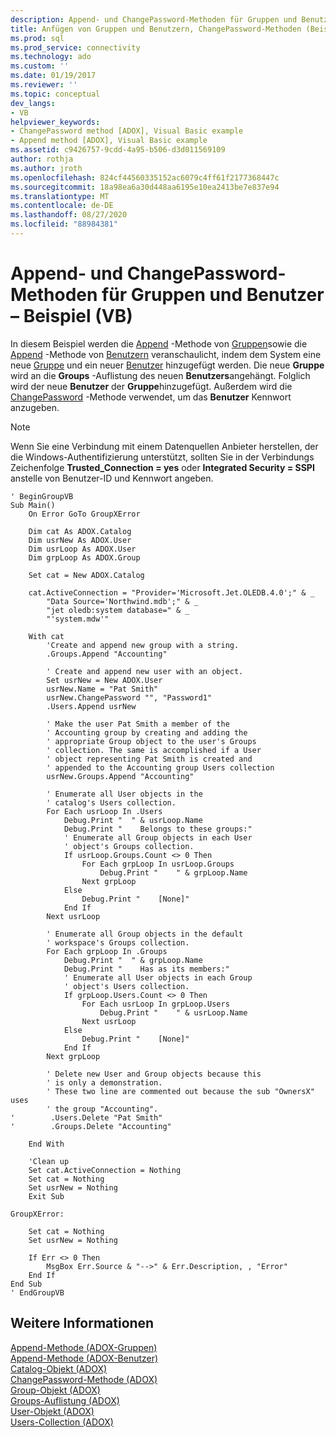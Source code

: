 ```yaml
---
description: Append- und ChangePassword-Methoden für Gruppen und Benutzer – Beispiel (VB)
title: Anfügen von Gruppen und Benutzern, ChangePassword-Methoden (Beispiel) (VB) | Microsoft-Dokumentation
ms.prod: sql
ms.prod_service: connectivity
ms.technology: ado
ms.custom: ''
ms.date: 01/19/2017
ms.reviewer: ''
ms.topic: conceptual
dev_langs:
- VB
helpviewer_keywords:
- ChangePassword method [ADOX], Visual Basic example
- Append method [ADOX], Visual Basic example
ms.assetid: c9426757-9cdd-4a95-b506-d3d011569109
author: rothja
ms.author: jroth
ms.openlocfilehash: 824cf44560335152ac6079c4ff61f2177368447c
ms.sourcegitcommit: 18a98ea6a30d448aa6195e10ea2413be7e837e94
ms.translationtype: MT
ms.contentlocale: de-DE
ms.lasthandoff: 08/27/2020
ms.locfileid: "88984381"
---
```

# <a name="groups-and-users-append-changepassword-methods-example-vb"></a>Append- und ChangePassword-Methoden für Gruppen und Benutzer – Beispiel (VB)
In diesem Beispiel werden die [Append](./append-method-adox-groups.md) -Methode von [Gruppen](./groups-collection-adox.md)sowie die [Append](./append-method-adox-users.md) -Methode von [Benutzern](./users-collection-adox.md) veranschaulicht, indem dem System eine neue [Gruppe](./group-object-adox.md) und ein neuer [Benutzer](./user-object-adox.md) hinzugefügt werden. Die neue **Gruppe** wird an die **Groups** -Auflistung des neuen **Benutzers**angehängt. Folglich wird der neue **Benutzer** der **Gruppe**hinzugefügt. Außerdem wird die [ChangePassword](./changepassword-method-adox.md) -Methode verwendet, um das **Benutzer** Kennwort anzugeben.  
  
> [!NOTE]
>  Wenn Sie eine Verbindung mit einem Datenquellen Anbieter herstellen, der die Windows-Authentifizierung unterstützt, sollten Sie in der Verbindungs Zeichenfolge **Trusted_Connection = yes** oder **Integrated Security = SSPI** anstelle von Benutzer-ID und Kennwort angeben.  
  
```  
' BeginGroupVB  
Sub Main()  
    On Error GoTo GroupXError  
  
    Dim cat As ADOX.Catalog  
    Dim usrNew As ADOX.User  
    Dim usrLoop As ADOX.User  
    Dim grpLoop As ADOX.Group  
  
    Set cat = New ADOX.Catalog  
  
    cat.ActiveConnection = "Provider='Microsoft.Jet.OLEDB.4.0';" & _  
        "Data Source='Northwind.mdb';" & _  
        "jet oledb:system database=" & _  
        "'system.mdw'"  
  
    With cat  
        'Create and append new group with a string.  
        .Groups.Append "Accounting"  
  
        ' Create and append new user with an object.  
        Set usrNew = New ADOX.User  
        usrNew.Name = "Pat Smith"  
        usrNew.ChangePassword "", "Password1"  
        .Users.Append usrNew  
  
        ' Make the user Pat Smith a member of the  
        ' Accounting group by creating and adding the  
        ' appropriate Group object to the user's Groups  
        ' collection. The same is accomplished if a User  
        ' object representing Pat Smith is created and  
        ' appended to the Accounting group Users collection  
        usrNew.Groups.Append "Accounting"  
  
        ' Enumerate all User objects in the  
        ' catalog's Users collection.  
        For Each usrLoop In .Users  
            Debug.Print "  " & usrLoop.Name  
            Debug.Print "    Belongs to these groups:"  
            ' Enumerate all Group objects in each User  
            ' object's Groups collection.  
            If usrLoop.Groups.Count <> 0 Then  
                For Each grpLoop In usrLoop.Groups  
                    Debug.Print "    " & grpLoop.Name  
                Next grpLoop  
            Else  
                Debug.Print "    [None]"  
            End If  
        Next usrLoop  
  
        ' Enumerate all Group objects in the default  
        ' workspace's Groups collection.  
        For Each grpLoop In .Groups  
            Debug.Print "  " & grpLoop.Name  
            Debug.Print "    Has as its members:"  
            ' Enumerate all User objects in each Group  
            ' object's Users collection.  
            If grpLoop.Users.Count <> 0 Then  
                For Each usrLoop In grpLoop.Users  
                    Debug.Print "    " & usrLoop.Name  
                Next usrLoop  
            Else  
                Debug.Print "    [None]"  
            End If  
        Next grpLoop  
  
        ' Delete new User and Group objects because this  
        ' is only a demonstration.  
        ' These two line are commented out because the sub "OwnersX" uses  
        ' the group "Accounting".  
'        .Users.Delete "Pat Smith"  
'        .Groups.Delete "Accounting"  
  
    End With  
  
    'Clean up  
    Set cat.ActiveConnection = Nothing  
    Set cat = Nothing  
    Set usrNew = Nothing  
    Exit Sub  
  
GroupXError:  
  
    Set cat = Nothing  
    Set usrNew = Nothing  
  
    If Err <> 0 Then  
        MsgBox Err.Source & "-->" & Err.Description, , "Error"  
    End If  
End Sub  
' EndGroupVB  
```  
  
## <a name="see-also"></a>Weitere Informationen  
 [Append-Methode (ADOX-Gruppen)](./append-method-adox-groups.md)   
 [Append-Methode (ADOX-Benutzer)](./append-method-adox-users.md)   
 [Catalog-Objekt (ADOX)](./catalog-object-adox.md)   
 [ChangePassword-Methode (ADOX)](./changepassword-method-adox.md)   
 [Group-Objekt (ADOX)](./group-object-adox.md)   
 [Groups-Auflistung (ADOX)](./groups-collection-adox.md)   
 [User-Objekt (ADOX)](./user-object-adox.md)   
 [Users-Collection (ADOX)](./users-collection-adox.md)